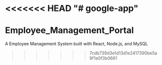 <<<<<<< HEAD
"# google-app" 
=======
# Employee_Management_Portal
A Employee Management System built with React, Node.js, and MySQL
>>>>>>> 7cdb739d3e1d13d1e2417390be5a9f1e0f3b0661
